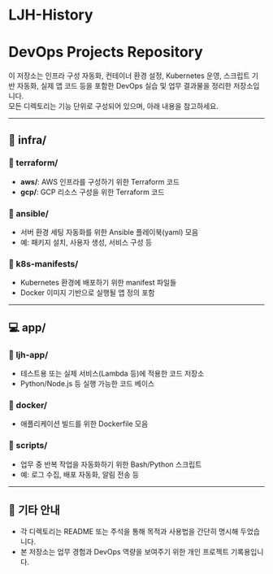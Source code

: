 # LJH-History

# DevOps Projects Repository

이 저장소는 인프라 구성 자동화, 컨테이너 환경 설정, Kubernetes 운영, 스크립트 기반 자동화, 실제 앱 코드 등을 포함한 DevOps 실습 및 업무 결과물을 정리한 저장소입니다.  
모든 디렉토리는 기능 단위로 구성되어 있으며, 아래 내용을 참고하세요.

---

## 🔧 infra/

### 📁 terraform/
- **aws/**: AWS 인프라를 구성하기 위한 Terraform 코드
- **gcp/**: GCP 리소스 구성을 위한 Terraform 코드

### 📁 ansible/
- 서버 환경 세팅 자동화를 위한 Ansible 플레이북(yaml) 모음
- 예: 패키지 설치, 사용자 생성, 서비스 구성 등

### 📁 k8s-manifests/
- Kubernetes 환경에 배포하기 위한 manifest 파일들
- Docker 이미지 기반으로 실행될 앱 정의 포함

---

## 💻 app/

### 📁 ljh-app/
- 테스트용 또는 실제 서비스(Lambda 등)에 적용한 코드 저장소
- Python/Node.js 등 실행 가능한 코드 베이스

### 📁 docker/
- 애플리케이션 빌드를 위한 Dockerfile 모음

### 📁 scripts/
- 업무 중 반복 작업을 자동화하기 위한 Bash/Python 스크립트
- 예: 로그 수집, 배포 자동화, 알림 전송 등

---

## 📎 기타 안내

- 각 디렉토리는 README 또는 주석을 통해 목적과 사용법을 간단히 명시해 두었습니다.
- 본 저장소는 업무 경험과 DevOps 역량을 보여주기 위한 개인 프로젝트 기록용입니다.

